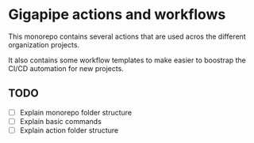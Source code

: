 # Gigapipe actions and workflows

This monorepo contains several actions that are used acros the different organization projects.

It also contains some workflow templates to make easier to boostrap the CI/CD automation for new projects.

## TODO

- [ ] Explain monorepo folder structure
- [ ] Explain basic commands
- [ ] Explain action folder structure
